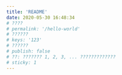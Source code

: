 ```yaml
---
title: 'README'
date: 2020-05-30 16:48:34
# ????
# permalink: '/hello-world'
# ??????
# keys: '123'
# ??????
# publish: false
# ??: ??????? 1, 2, 3, ... ?????????????
# sticky: 1
---
```


